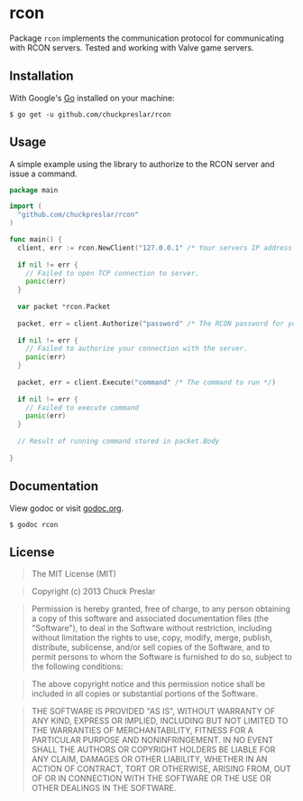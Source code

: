 # rcon

Package `rcon` implements the communication protocol for communicating with RCON servers. Tested and working with Valve game servers.

## Installation

With Google's [Go](http://www.golang.org) installed on your machine:

    $ go get -u github.com/chuckpreslar/rcon

## Usage

A simple example using the library to authorize to the RCON server and issue a command.

```go
package main

import (
  "github.com/chuckpreslar/rcon"
)

func main() {
  client, err := rcon.NewClient("127.0.0.1" /* Your servers IP address */, 27015 /* Its port */)
  
  if nil != err {
    // Failed to open TCP connection to server.
    panic(err)
  }
  
  var packet *rcon.Packet
  
  packet, err = client.Authorize("password" /* The RCON password for your server */)
  
  if nil != err {
    // Failed to authorize your connection with the server.
    panic(err)
  }
  
  packet, err = client.Execute("command" /* The command to run */)
  
  if nil != err {
    // Failed to execute command
    panic(err)
  }
  
  // Result of running command stored in packet.Body
  
}
```
    
## Documentation

View godoc or visit [godoc.org](http://godoc.org/github.com/chuckpreslar/rcon).

    $ godoc rcon

## License

> The MIT License (MIT)

> Copyright (c) 2013 Chuck Preslar

> Permission is hereby granted, free of charge, to any person obtaining a copy
> of this software and associated documentation files (the "Software"), to deal
> in the Software without restriction, including without limitation the rights
> to use, copy, modify, merge, publish, distribute, sublicense, and/or sell
> copies of the Software, and to permit persons to whom the Software is
> furnished to do so, subject to the following conditions:

> The above copyright notice and this permission notice shall be included in
> all copies or substantial portions of the Software.

> THE SOFTWARE IS PROVIDED "AS IS", WITHOUT WARRANTY OF ANY KIND, EXPRESS OR
> IMPLIED, INCLUDING BUT NOT LIMITED TO THE WARRANTIES OF MERCHANTABILITY,
> FITNESS FOR A PARTICULAR PURPOSE AND NONINFRINGEMENT. IN NO EVENT SHALL THE
> AUTHORS OR COPYRIGHT HOLDERS BE LIABLE FOR ANY CLAIM, DAMAGES OR OTHER
> LIABILITY, WHETHER IN AN ACTION OF CONTRACT, TORT OR OTHERWISE, ARISING FROM,
> OUT OF OR IN CONNECTION WITH THE SOFTWARE OR THE USE OR OTHER DEALINGS IN
> THE SOFTWARE.
